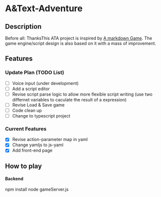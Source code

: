 # A&Text-Adventure

## Description
Before all: ThanksThis ATA project is inspired by [A markdown Game](https://github.com/YicongCao/MarkdownGame). The game engine/script design is also based on it with a mass of improvement.


## Features
### Update Plan (TODO List)
- [ ] Voice input (under development)
- [ ] Add a script editor
- [ ] Revise script parse logic to allow more flexible script writing (use two differnet variables to caculate the result of a expression)
- [ ] Revise Load & Save game
- [ ] Code clean up
- [ ] Change to typescript project

### Current Features
- [x] Revise action-parameter map in yaml
- [x] Change yamljs to js-yaml
- [x] Add front-end page
<!-- - [ ]  -->
## How to play
#### Backend
npm install
node gameServer.js



